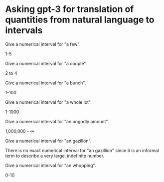 # Asking gpt-3 for translation of quantities from natural language to intervals

Give a numerical interval for "a few".

1-5

Give a numerical interval for "a couple".

2 to 4

Give a numerical interval for "a bunch".

1-100

Give a numerical interval for "a whole lot".

1-1000

Give a numerical interval for "an ungodly amount".

1,000,000 - ∞

Give a numerical interval for "an gazillon".

There is no exact numerical interval for "an gazillion" since it is an informal term to describe a very large, indefinite number.

Give a numerical interval for "an whopping".

0-10
